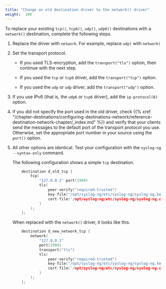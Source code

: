 ```yaml
---
title: "Change an old destination driver to the network() driver"
weight:  100
---
```

<!-- DISCLAIMER: This file is based on the syslog-ng Open Source Edition documentation https://github.com/balabit/syslog-ng-ose-guides/commit/2f4a52ee61d1ea9ad27cb4f3168b95408fddfdf2 and is used under the terms of The syslog-ng Open Source Edition Documentation License. The file has been modified by Axoflow. -->

To replace your existing `tcp()`, `tcp6()`, `udp()`, `udp6()` destinations with a `network()` destination, complete the following steps.

1.  Replace the driver with `network`. For example, replace `udp(` with `network(`

2.  Set the transport protocol.
    
      - If you used TLS-encryption, add the `transport("tls")` option, then continue with the next step.
    
      - If you used the `tcp` or `tcp6` driver, add the `transport("tcp")` option.
    
      - If you used the `udp` or `udp` driver, add the `transport("udp")` option.

3.  If you use IPv6 (that is, the `udp6` or `tcp6` driver), add the `ip-protocol(6)` option.

4.  If you did not specify the port used in the old driver, check {{% xref "/chapter-destinations/configuring-destinations-network/reference-destination-network-chapter/_index.md" %}} and verify that your clients send the messages to the default port of the transport protocol you use. Otherwise, set the appropriate port number in your source using the `port()` option.

5.  All other options are identical. Test your configuration with the `syslog-ng --syntax-only` command.
    
    The following configuration shows a simple `tcp` destination.
    
    ```c
        destination d_old_tcp {
            tcp(
                "127.0.0.1" port(1999)
                tls(
                    peer-verify("required-trusted")
                    key-file("/opt/syslog-ng/etc/syslog-ng/syslog-ng.key")
                    cert-file('/opt/syslog-ng/etc/syslog-ng/syslog-ng.crt')
                )
            );
        };
    ```
    
    When replaced with the `network()` driver, it looks like this.
    
    ```c
        destination d_new_network_tcp {
            network(
                "127.0.0.1"
                port(1999)
                transport("tls")
                tls(
                    peer-verify("required-trusted")
                    key-file("/opt/syslog-ng/etc/syslog-ng/syslog-ng.key")
                    cert-file('/opt/syslog-ng/etc/syslog-ng/syslog-ng.crt')
                )
            );
        };
    ```
